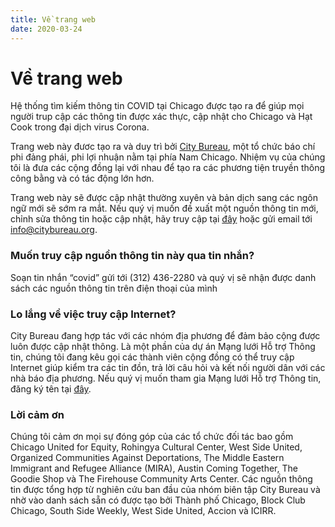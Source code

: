 ```yaml
---
title: Về trang web
date: 2020-03-24
---
```


# Về trang web

Hệ thống tìm kiếm thông tin COVID tại Chicago được tạo ra để giúp mọi người trup cập các thông tin được xác thực, cập nhật cho Chicago và Hạt Cook trong đại dịch virus Corona.

Trang web này đươc tạo ra và duy trì bởi [City Bureau](https://www.citybureau.org/), một tổ chức báo chí phi đảng phái, phi lợi nhuận nằm tại phía Nam Chicago. Nhiệm vụ của chúng tôi là đưa các cộng đồng lại với nhau để tạo ra các phương tiện truyền thông công bằng và có tác động lớn hơn.

Trang web này sẽ được cập nhật thường xuyên và bản dịch sang các ngôn ngữ mới sẽ sớm ra mắt. Nếu quý vị muốn đề xuất một nguồn thông tin mới, chỉnh sửa thông tin hoặc cập nhật, hãy truy cập tại [đây](/vi/suggest-resource/) hoặc gửi email tới [info@citybureau.org](mailto:info@citybureau.org).

### Muốn truy cập nguồn thông tin này qua tin nhắn?

Soạn tin nhắn “covid” gửi tới (312) 436-2280 và quý vị sẽ nhận được danh sách các nguồn thông tin trên điện thoại của mình

### Lo lắng về việc truy cập Internet?

City Bureau đang hợp tác với các nhóm địa phương để đảm bảo cộng được luôn được cập nhật thông. Là một phần của dự án Mạng lưới Hỗ trợ Thông tin, chúng tôi đang kêu gọi các thành viên cộng đồng có thể truy cập Internet giúp kiểm tra các tin đồn, trả lời câu hỏi và kết nối người dân với các nhà báo địa phương. Nếu quý vị muốn tham gia Mạng lưới Hỗ trợ Thông tin, đăng ký tên tại [đây](https://airtable.com/shrkrEZLHrbGs8szI).

### Lời cảm ơn

Chúng tôi cảm ơn mọi sự đóng góp của các tổ chức đối tác bao gồm Chicago United for Equity, Rohingya Cultural Center, West Side United, Organized Communities Against Deportations, The Middle Eastern Immigrant and Refugee Alliance (MIRA), Austin Coming Together, The Goodie Shop và The Firehouse Community Arts Center. Các nguồn thông tin được tổng hợp từ nghiên cứu ban đầu của nhóm biên tập City Bureau và nhờ vào danh sách sẵn có được tạo bởi Thành phố Chicago, Block Club Chicago, South Side Weekly, West Side United, Accion và ICIRR.
